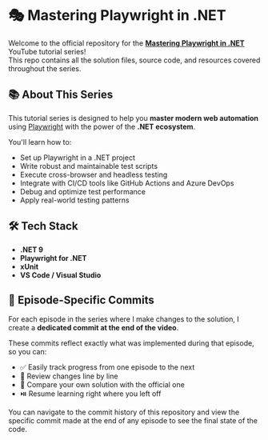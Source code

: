 # 🎭 Mastering Playwright in .NET

Welcome to the official repository for the **[Mastering Playwright in .NET](https://studio.youtube.com/playlist/PL6jHXauyCdo-pbhQv8Yjx3nhMY2-X1m1g)** YouTube tutorial series!  
This repo contains all the solution files, source code, and resources covered throughout the series.

## 📚 About This Series

This tutorial series is designed to help you **master modern web automation** using [Playwright](https://playwright.dev/dotnet/) with the power of the **.NET ecosystem**.

You'll learn how to:

- Set up Playwright in a .NET project
- Write robust and maintainable test scripts
- Execute cross-browser and headless testing
- Integrate with CI/CD tools like GitHub Actions and Azure DevOps
- Debug and optimize test performance
- Apply real-world testing patterns

## 🛠️ Tech Stack

- **.NET 9**
- **Playwright for .NET**
- **xUnit**
- **VS Code / Visual Studio**

## 🔄 Episode-Specific Commits

For each episode in the series where I make changes to the solution, I create a **dedicated commit at the end of the video**.

These commits reflect exactly what was implemented during that episode, so you can:

- ✅ Easily track progress from one episode to the next  
- 🧠 Review changes line by line  
- 🔁 Compare your own solution with the official one  
- ⏯️ Resume learning right where you left off

You can navigate to the commit history of this repository and view the specific commit made at the end of any episode to see the final state of the code.
